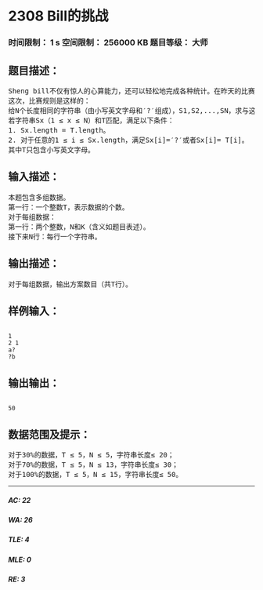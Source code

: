 # 2308 Bill的挑战   
### 时间限制： 1 s     空间限制： 256000 KB     题目等级： 大师  
## 题目描述：  

<pre>
Sheng bill不仅有惊人的心算能力，还可以轻松地完成各种统计。在昨天的比赛中，你凭借优秀的程序与他打成了平局，这导致Sheng bill极度的不满。于是他再次挑战你。这次你可不能输！
这次，比赛规则是这样的：
给N个长度相同的字符串（由小写英文字母和′?′组成），S1,S2,...,SN，求与这N个串中的刚好K个串匹配的字符串T的个数（答案模1000003）。
若字符串Sx（1 ≤ x ≤ N）和T匹配，满足以下条件：
1. Sx.length = T.length。
2. 对于任意的1 ≤ i ≤ Sx.length，满足Sx[i]=′?′或者Sx[i]= T[i]。
其中T只包含小写英文字母。
</pre>
  
  
## 输入描述：  

<pre>
本题包含多组数据。
第一行：一个整数T，表示数据的个数。
对于每组数据：
第一行：两个整数，N和K（含义如题目表述）。
接下来N行：每行一个字符串。
</pre>
  
  
## 输出描述：  

<pre>
对于每组数据，输出方案数目（共T行）。
</pre>
  
  
## 样例输入：  

<pre><code>
1
2 1
a?
?b
</code></pre>
  
  
## 输出输出：  

<pre><code>
50
</code></pre>
  
  
## 数据范围及提示：  

<pre>
对于30%的数据，T ≤ 5，N ≤ 5，字符串长度≤ 20；
对于70%的数据，T ≤ 5，N ≤ 13，字符串长度≤ 30；
对于100%的数据，T ≤ 5，N ≤ 15，字符串长度≤ 50。
</pre>
  
  
***  

##### AC: 22  
##### WA: 26  
##### TLE: 4  
##### MLE: 0  
##### RE: 3  
